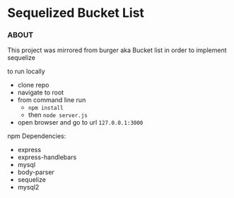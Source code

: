 # Sequelized Bucket List

### ABOUT

This project was mirrored from burger aka Bucket list in order to implement sequelize

to run locally
* clone repo
* navigate to root
* from command line run 
  * `npm install` 
  * then `node server.js`
* open browser and go to url `127.0.0.1:3000`

npm Dependencies:
* express
* express-handlebars
* mysql
* body-parser
* sequelize
* mysql2